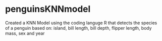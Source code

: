# penguinsKNNmodel
Created a KNN Model using the coding languge R that detects the species of a penguin based on: island, bill length, bill depth, flipper length, body mass, sex and year
